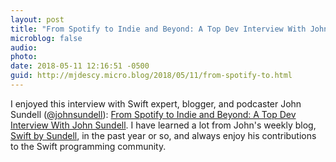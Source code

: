 ```yaml
---
layout: post
title: "From Spotify to Indie and Beyond: A Top Dev Interview With John Sundell"
microblog: false
audio: 
photo: 
date: 2018-05-11 12:16:51 -0500
guid: http://mjdescy.micro.blog/2018/05/11/from-spotify-to.html
---
```


I enjoyed this interview with Swift expert, blogger, and podcaster John Sundell ([@johnsundell](https://micro.blog/johnsundell)): 
[From Spotify to Indie and Beyond: A Top Dev Interview With John Sundell](https:/z/www.raywenderlich.com/192589/from-spotify-to-indie-and-beyond-a-top-dev-interview-with-john-sundell). I have learned a lot from John's weekly blog, [Swift by Sundell](https://www.swiftbysundell.com), in the past year or so, and always enjoy his contributions to the Swift programming community.
